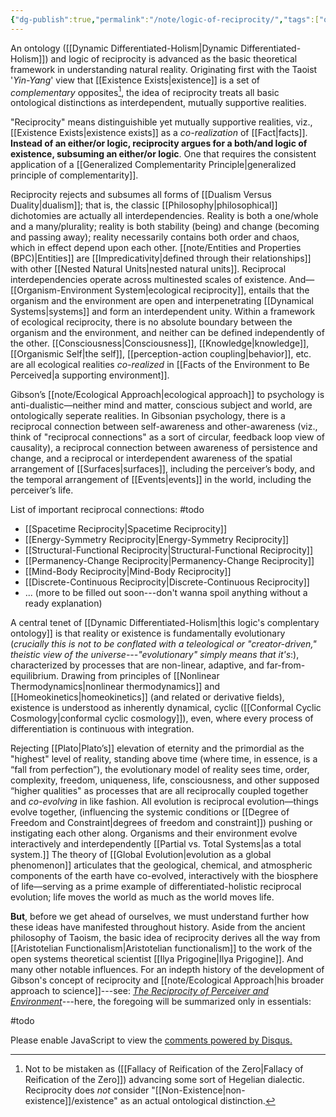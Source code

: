 ```yaml
---
{"dg-publish":true,"permalink":"/note/logic-of-reciprocity/","tags":["ontology-epistemology"],"created":"2025-01-07T16:14:49.824-05:00","updated":"2025-01-27T10:14:16.623-05:00"}
---
```


<head>
  <title>Logic of Reciprocity</title>
  <meta property="og:title" content="Logic of Reciprocity" />
  <meta property="og:type" content="article" />
  <meta property="og:image" content="https://raw.githubusercontent.com/geeslime/img/main/atlasdoodle.png" />
  <meta property="og:image:secure_url" content="https://raw.githubusercontent.com/geeslime/img/main/atlasdoodle.png" />
  <meta property="og:image:type" content="image/jpeg" />
  <meta property="og:image:width" content="688" />
  <meta property="og:image:height" content="419" />
  <meta property="og:description" content="An ontology and logic of reciprocity is advanced as the basic theoretical framework in understanding natural reality. Originating first with the Taoist Yin-Yang view that existence is a set of complementary opposites (much like the north and south poles of earth or a magnet), the idea of reciprocity treats all basic ontological distinctions as interdependent, mutually supportive realities...." />
  <meta property="og:locale" content="en_US" />
  <meta property="og:url" content="https://gulch.vercel.app/note/logic-of-reciprocity/" />
  <meta property="og:site_name" content="gulch" />
</head>




An ontology ([[Dynamic Differentiated-Holism\|Dynamic Differentiated-Holism]]) and logic of reciprocity is advanced as the basic theoretical framework in understanding natural reality. Originating first with the Taoist '*Yin-Yang*' view that [[Existence Exists\|existence]] is a set of _complementary_ opposites[^1], the idea of reciprocity treats all basic ontological distinctions as interdependent, mutually supportive realities.

"Reciprocity" means distinguishible yet mutually supportive realities, viz., [[Existence Exists\|existence exists]] as a *co-realization* of [[Fact\|facts]]. **Instead of an either/or logic, reciprocity argues for a both/and logic of existence, subsuming an either/or logic**. One that requires the consistent application of a [[Generalized Complementarity Principle\|generalized principle of complementarity]]. 

Reciprocity rejects and subsumes all forms of [[Dualism Versus Duality\|dualism]]; that is, the classic [[Philosophy\|philosophical]] dichotomies are actually all interdependencies. Reality is both a one/whole and a many/plurality; reality is both stability (being) and change (becoming and passing away); reality necessarily contains both order and chaos, which in effect depend upon each other. [[note/Entities and Properties (BPC)\|Entities]] are [[Impredicativity\|defined through their relationships]] with other [[Nested Natural Units\|nested natural units]]. Reciprocal interdependencies operate across multinested scales of existence. And—[[Organism-Environment System\|ecological reciprocity]], entails that the organism and the environment are open and interpenetrating [[Dynamical Systems\|systems]] and form an interdependent unity. Within a framework of ecological reciprocity, there is no absolute boundary between the organism and the environment, and neither can be defined independently of the other. [[Consciousness\|Consciousness]], [[Knowledge\|knowledge]], [[Organismic Self\|the self]], [[perception-action coupling\|behavior]], etc. are all ecological realities *co-realized* in [[Facts of the Environment to Be Perceived\|a supporting environment]]. 

Gibson’s [[note/Ecological Approach\|ecological approach]] to psychology is anti-dualistic—neither mind and matter, conscious subject and world, are ontologically seperate realities. In Gibsonian psychology, there is a reciprocal connection between self-awareness and other-awareness (viz., think of "reciprocal connections" as a sort of circular, feedback loop view of causality), a reciprocal connection between awareness of persistence and change, and a reciprocal or interdependent awareness of the spatial arrangement of [[Surfaces\|surfaces]], including the perceiver’s body, and the temporal arrangement of [[Events\|events]] in the world, including the perceiver’s life.

List of important reciprocal connections: #todo

- [[Spacetime Reciprocity\|Spacetime Reciprocity]]
- [[Energy-Symmetry Reciprocity\|Energy-Symmetry Reciprocity]]
- [[Structural-Functional Reciprocity\|Structural-Functional Reciprocity]]
- [[Permanency-Change Reciprocity\|Permanency-Change Reciprocity]]
- [[Mind-Body Reciprocity\|Mind-Body Reciprocity]]
- [[Discrete-Continuous Reciprocity\|Discrete-Continuous Reciprocity]]
- 
	...
(more to be filled out soon---don't wanna spoil anything without a ready explanation)

A central tenet of [[Dynamic Differentiated-Holism\|this logic's complentary ontology]] is that reality or existence is fundamentally evolutionary (*crucially this is not to be conflated with a teleological or "creator-driven," theistic view of the universe---"evolutionary" simply means that it's*:), characterized by processes that are non-linear, adaptive, and far-from-equilibrium. Drawing from principles of [[Nonlinear Thermodynamics\|nonlinear thermodynamics]] and [[Homeokinetics\|homeokinetics]] (and related or derivative fields), existence is understood as inherently dynamical, cyclic ([[Conformal Cyclic Cosmology\|conformal cyclic cosmology]]), even, where every process of differentiation is continuous with integration. 

Rejecting [[Plato\|Plato’s]] elevation of eternity and the primordial as the "highest" level of reality, standing above time (where time, in essence, is a “fall from perfection”), the evolutionary model of reality sees time, order, complexity, freedom, uniqueness, life, consciousness, and other supposed “higher qualities" as processes that are all reciprocally coupled together and *co-evolving* in like fashion. All evolution is reciprocal evolution—things evolve together, (influencing the systemic conditions or [[Degree of Freedom and Constraint\|degrees of freedom and constraint]]) pushing or instigating each other along. Organisms and their environment evolve interactively and interdependently [[Partial vs. Total Systems\|as a total system.]] The theory of [[Global Evolution\|evolution as a global phenomenon]] articulates that the geological, chemical, and atmospheric components of the earth have co-evolved, interactively with the biosphere of life—serving as a prime example of differentiated-holistic reciprocal evolution; life moves the world as much as the world moves life.

**But**, before we get ahead of ourselves, we must understand further how these ideas have manifested throughout history. Aside from the ancient philosophy of Taoism, the basic idea of reciprocity derives all the way from [[Aristotelian Functionalism\|Aristotelian functionalism]] to the work of the open systems theoretical scientist [[Ilya Prigogine\|Ilya Prigogine]]. And many other notable influences. For an indepth history of the development of Gibson's concept of reciprocity and [[note/Ecological Approach\|his broader approach to science]]---see: *[The Reciprocity of Perceiver and Environment](https://drive.google.com/file/d/1dZT0kejN-YJCkP-BUG8oBr5T2uJj3xeJ/view?usp=sharing)*---here, the foregoing will be summarized only in essentials:

#todo

[^1]: Not to be mistaken as ([[Fallacy of Reification of the Zero\|Fallacy of Reification of the Zero]]) advancing some sort of Hegelian dialectic. Reciprocity does *not* consider "[[Non-Existence\|non-existence]]/existence" as an actual ontological distinction.

<body>
  </div>
  <!-- Disqus Comments Section -->
  <div id="disqus_thread"></div>
  <script>
      var disqus_config = function () {
          this.page.url = "https://gulch.vercel.app/note/logic-of-reciprocity/";  // Replace with your page's canonical URL variable
          this.page.identifier = "c"; // Replace with your page's unique identifier variable
      };
      (function() {  // DON'T EDIT BELOW THIS LINE
          var d = document, s = d.createElement('script');
          s.src = 'https://https-gulch-vercel-app.disqus.com/embed.js';
          s.setAttribute('data-timestamp', +new Date());
          (d.head || d.body).appendChild(s);
      })();
  </script>
  <noscript>Please enable JavaScript to view the <a href="https://disqus.com/?ref_noscript">comments powered by Disqus.</a></noscript>
</body>












